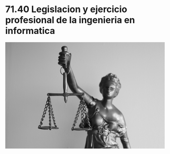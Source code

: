 # 71.40 Legislacion y ejercicio profesional de la ingenieria en informatica

<img src="portada.jpg" />
